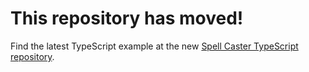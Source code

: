 # This repository has moved!

Find the latest TypeScript example at the new [Spell Caster TypeScript repository](https://github.com/Scirra/Spell-Caster-TypeScript).
